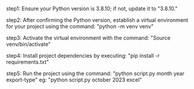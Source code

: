 step1:
	Ensure your Python version is 3.8.10; if not, update it to "3.8.10."

step2:
	After confirming the Python version, establish a virtual environment for your project using the command: "python -m venv venv"

step3:
	Activate the virtual environment with the command: "Source venv/bin/activate"

step4:
	Install project dependencies by executing: "pip install -r requirements.txt"

step5:
	Run the project using the command: "python script.py month year export-type"
	eg: "python script.py october 2023 excel"
					       
